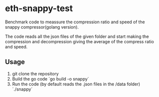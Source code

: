 # eth-snappy-test

Benchmark code to meassure the compression ratio and speed of the snappy compressor(golang version).

The code reads all the json files of the given folder and start making the compression and decompression giving the average of the compress ratio and speed.

## Usage

1. git clone the repository
2. Build the go code
    ´go build -o snappy´
3. Run the code (by default reads the .json files in the /data folder)
    ´./snappy´
